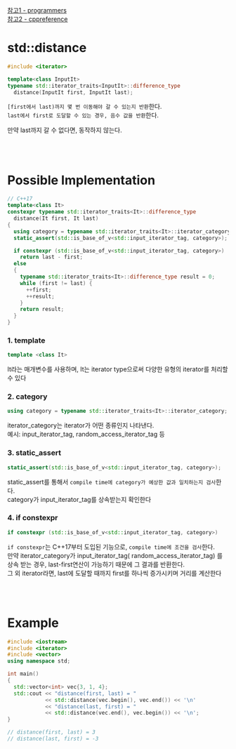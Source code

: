 
[ 참고1 - programmers ](https://devdocs.programmers.co.kr/cpp/iterator/distance)<br>
[ 참고2 - cppreference ](https://en.cppreference.com/w/cpp/iterator/distance)

# std::distance
```cpp
#include <iterator>

template<class InputIt>
typename std::iterator_traits<InputIt>::difference_type 
  distance(InputIt first, InputIt last);
```
`[first에서 last)까지 몇 번 이동해야 갈 수 있는지 반환`한다.<br>
`last에서 first로 도달할 수 있는 경우, 음수 값을 반환`한다.<br>

만약 last까지 갈 수 없다면, 동작하지 않는다.<br>

<br>
<br>

# Possible Implementation
```cpp
// C++17
template<class It>
constexpr typename std::iterator_traits<It>::difference_type
  distance(It first, It last)
{
  using category = typename std::iterator_traits<It>::iterator_category;
  static_assert(std::is_base_of_v<std::input_iterator_tag, category>);

  if constexpr (std::is_base_of_v<std::input_iterator_tag, category>)
    return last - first;
  else
  {
    typename std::iterator_traits<It>::difference_type result = 0;
    while (first != last) {
      ++first;
      ++result;
    }
    return result;
  }
}
```
### 1. template
```cpp
template <class It>
```
It라는 매개변수를 사용하며, It는 iterator type으로써 다양한 유형의 iterator를 처리할 수 있다<br>

### 2. category
```cpp
using category = typename std::iterator_traits<It>::iterator_category;
```
iterator_category는 iterator가 어떤 종류인지 나타낸다.<br>
예시: input_iterator_tag, random_access_iterator_tag 등<br>

### 3. static_assert
```cpp
static_assert(std::is_base_of_v<std::input_iterator_tag, category>);
```
static_assert를 통해서 `compile time에 category가 예상한 값과 일치하는지 검사`한다.<br>
category가 input_iterator_tag를 상속받는지 확인한다<br>

### 4. if constexpr
```cpp
if constexpr (std::is_base_of_v<std::input_iterator_tag, category>)
```
`if constexpr`는 C++17부터 도입된 기능으로, `compile time에 조건을 검사`한다.<br>
만약 iterator_category가 input_iterator_tag( random_access_iterator_tag) 를 상속 받는 경우, last-first연산이 가능하기 때문에 그 결과를 반환한다.<br>
그 외 iterator라면, last에 도달할 때까지 first를 하나씩 증가시키며 거리를 계산한다<br>

<br>
<br>

# Example
```cpp
#include <iostream>
#include <iterator>
#include <vector>
using namespace std;

int main()
{
  std::vector<int> vec{3, 1, 4};
  std::cout << "distance(first, last) = "
            << std::distance(vec.begin(), vec.end()) << '\n'
            << "distance(last, first) = "
            << std::distance(vec.end(), vec.begin()) << '\n';
}

// distance(first, last) = 3
// distance(last, first) = -3
```